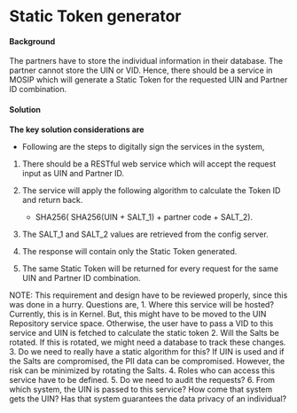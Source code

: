 ﻿# Static Token generator

#### Background

The partners have to store the individual information in their database. The partner cannot store the UIN or VID. Hence, there should be a service in MOSIP which will generate a Static Token for the requested UIN and Partner ID combination.  

#### Solution



**The key solution considerations are**

- Following are the steps to digitally sign the services in the system, 

1. There should be a RESTful web service which will accept the request input as UIN and Partner ID. 

2. The service will apply the following algorithm to calculate the Token ID and return back. 
	
	- SHA256( SHA256(UIN + SALT_1) + partner code + SALT_2).

3. The SALT_1 and SALT_2 values are retrieved from the config server. 

4. The response will contain only the Static Token generated. 

5. The same Static Token will be returned for every request for the same UIN and Partner ID combination. 

NOTE: This requirement and design have to be reviewed properly, since this was done in a hurry. Questions are, 1. Where this service will be hosted? Currently, this is in Kernel. But, this might have to be moved to the UIN Repository service space. Otherwise, the user have to pass a VID to this service and UIN is fetched to calculate the static token 2. Will the Salts be rotated. If this is rotated, we might need a database to track these changes. 3. Do we need to really have a static algorithm for this? If UIN is used and if the Salts are compromised, the PII data can be compromised. However, the risk can be minimized by rotating the Salts. 4. Roles who can access this service have to be defined. 5. Do we need to audit the requests? 6. From which system, the UIN is passed to this service? How come that system gets the UIN? Has that system guarantees the data privacy of an individual? 




